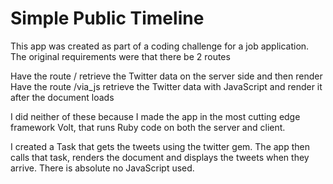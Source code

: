 # Simple Public Timeline

This app was created as part of a coding challenge for a job application.  The original requirements were that there be 2 routes

Have the route / retrieve the Twitter data on the server side and then render
Have the route /via_js retrieve the Twitter data with JavaScript and render it after the document loads

I did neither of these because I made the app in the most cutting edge framework Volt, that runs Ruby code on both the server and client.

I created a Task that gets the tweets using the twitter gem.  The app then calls that task, renders the document and displays the tweets when they arrive.  There is absolute no JavaScript used.  